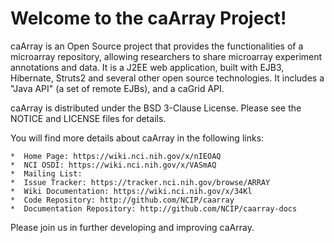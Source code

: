 Welcome to the caArray Project!
=====================================

caArray is an Open Source project that provides the functionalities of a
microarray repository, allowing researchers to share microarray experiment
annotations and data. It is a J2EE web application, built with EJB3, Hibernate,
Struts2 and several other open source technologies. It includes a "Java API"
(a set of remote EJBs), and a caGrid API.

caArray is distributed under the BSD 3-Clause License.
Please see the NOTICE and LICENSE files for details.

You will find more details about caArray in the following links:

    *  Home Page: https://wiki.nci.nih.gov/x/nIEOAQ
    *  NCI OSDI: https://wiki.nci.nih.gov/x/VASmAQ
    *  Mailing List:
    *  Issue Tracker: https://tracker.nci.nih.gov/browse/ARRAY
    *  Wiki Documentation: https://wiki.nci.nih.gov/x/34Kl
    *  Code Repository: http://github.com/NCIP/caarray
    *  Documentation Repository: http://github.com/NCIP/caarray-docs

Please join us in further developing and improving caArray.


